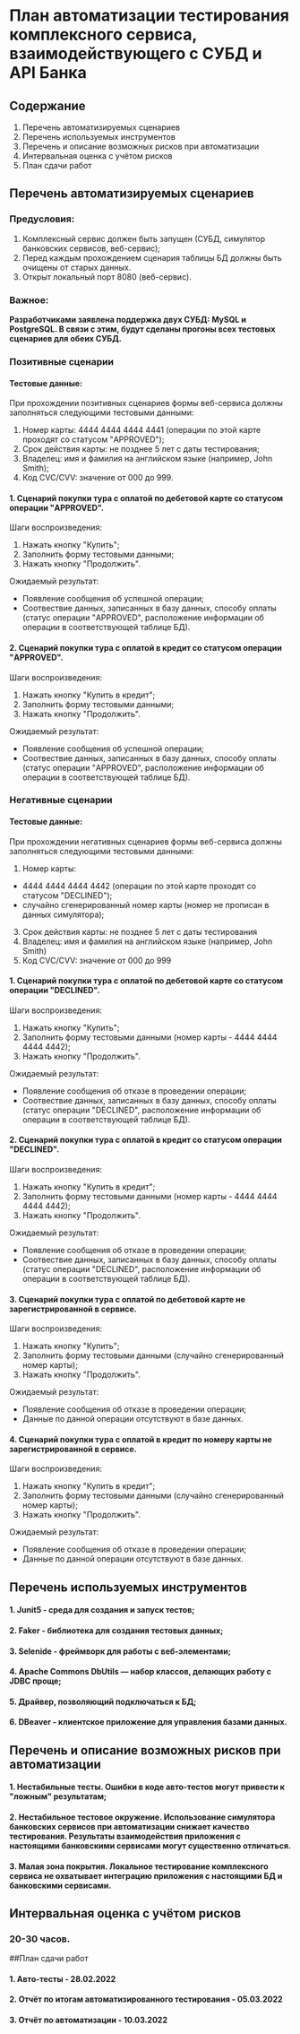 # План автоматизации тестирования комплексного сервиса, взаимодействующего с СУБД и API Банка

## Содержание
1. Перечень автоматизируемых сценариев
2. Перечень используемых инструментов
3. Перечень и описание возможных рисков при автоматизации
4. Интервальная оценка с учётом рисков
5. План сдачи работ

## Перечень автоматизируемых сценариев

### Предусловия:
1. Комплексный сервис должен быть запущен (СУБД, симулятор банковских сервисов, веб-сервис);
2. Перед каждым прохождением сценария таблицы БД должны быть очищены от старых данных.
3. Открыт локальный порт 8080 (веб-сервис).

### Важное: 
**Разработчиками заявлена поддержка двух СУБД: MySQL и PostgreSQL. В связи с этим, будут сделаны прогоны всех тестовых сценариев для обеих СУБД.**

### Позитивные сценарии
#### Тестовые данные:
При прохождении позитивных сценариев формы веб-сервиса должны заполняться следующими тестовыми данными:
1. Номер карты: 4444 4444 4444 4441 (операции по этой карте проходят со статусом "APPROVED");
2. Срок действия карты: не позднее 5 лет с даты тестирования;
3. Владелец: имя и фамилия на английском языке (например, John Smith);
4. Код CVC/CVV: значение от 000 до 999.

#### 1. Сценарий покупки тура с оплатой по дебетовой карте со статусом операции "APPROVED".
Шаги воспроизведения:
1. Нажать кнопку "Купить";
2. Заполнить форму тестовыми данными;
3. Нажать кнопку "Продолжить".

Ожидаемый результат:
- Появление сообщения об успешной операции;
- Соотвествие данных, записанных в базу данных, способу оплаты (статус операции "APPROVED", расположение информации об операции в соответствующей таблице БД).

#### 2. Сценарий покупки тура с оплатой в кредит со статусом операции "APPROVED".
Шаги воспроизведения:
1. Нажать кнопку "Купить в кредит";
2. Заполнить форму тестовыми данными;
3. Нажать кнопку "Продолжить".

Ожидаемый результат:
- Появление сообщения об успешной операции;
- Соотвествие данных, записанных в базу данных, способу оплаты (статус операции "APPROVED", расположение информации об операции в соответствующей таблице БД).

### Негативные сценарии
#### Тестовые данные:
При прохождении негативных сценариев формы веб-сервиса должны заполняться следующими тестовыми данными:
1. Номер карты:
- 4444 4444 4444 4442 (операции по этой карте проходят со статусом "DECLINED");
- случайно сгенерированный номер карты (номер не прописан в данных симулятора);
3. Срок действия карты: не позднее 5 лет с даты тестирования
4. Владелец: имя и фамилия на английском языке (например, John Smith)
5. Код CVC/CVV: значение от 000 до 999

#### 1. Сценарий покупки тура с оплатой по дебетовой карте со статусом операции "DECLINED".
Шаги воспроизведения:
1. Нажать кнопку "Купить";
2. Заполнить форму тестовыми данными (номер карты - 4444 4444 4444 4442);
3. Нажать кнопку "Продолжить".

Ожидаемый результат:
- Появление сообщения об отказе в проведении операции;
- Соотвествие данных, записанных в базу данных, способу оплаты (статус операции "DECLINED", расположение информации об операции в соответствующей таблице БД).

#### 2. Сценарий покупки тура с оплатой в кредит со статусом операции "DECLINED".
Шаги воспроизведения:
1. Нажать кнопку "Купить в кредит";
2. Заполнить форму тестовыми данными (номер карты - 4444 4444 4444 4442);
3. Нажать кнопку "Продолжить".

Ожидаемый результат:
- Появление сообщения об отказе в проведении операции;
- Соотвествие данных, записанных в базу данных, способу оплаты (статус операции "DECLINED", расположение информации об операции в соответствующей таблице БД).

#### 3. Сценарий покупки тура с оплатой по дебетовой карте не зарегистрированной в сервисе.
Шаги воспроизведения:
1. Нажать кнопку "Купить";
2. Заполнить форму тестовыми данными (случайно сгенерированный номер карты);
3. Нажать кнопку "Продолжить".

Ожидаемый результат:
- Появление сообщения об отказе в проведении операции;
- Данные по данной операции отсутствуют в базе данных.

#### 4. Сценарий покупки тура с оплатой в кредит по номеру карты не зарегистрированной в сервисе.
Шаги воспроизведения:
1. Нажать кнопку "Купить в кредит";
2. Заполнить форму тестовыми данными (случайно сгенерированный номер карты);
3. Нажать кнопку "Продолжить".

Ожидаемый результат:
- Появление сообщения об отказе в проведении операции;
- Данные по данной операции отсутствуют в базе данных.

## Перечень используемых инструментов
#### 1. Junit5 - среда для создания и запуск тестов;
#### 2. Faker - библиотека для создания тестовых данных;
#### 3. Selenide - фреймворк для работы с веб-элементами;
#### 4. Apache Commons DbUtils — набор классов, делающих работу с JDBC проще;
#### 5. Драйвер, позволяющий подключаться к БД;
#### 6. DBeaver - клиентское приложение для управления базами данных.

## Перечень и описание возможных рисков при автоматизации
#### 1. Нестабильные тесты. Ошибки в коде авто-тестов могут привести к "ложным" результатам;
#### 2. Нестабильное тестовое окружение. Использование симулятора банковских сервисов при автоматизации снижает качество тестирования. Результаты взаимодействия приложения с настоящими банковскими сервисами могут существенно отличаться.
#### 3. Малая зона покрытия. Локальное тестирование комплексного сервиса не охватывает интеграцию приложения с настоящими БД и банковскими сервисами.

## Интервальная оценка с учётом рисков
### 20-30 часов.

##План сдачи работ
#### 1. Авто-тесты - 28.02.2022
#### 2. Отчёт по итогам автоматизированного тестирования - 05.03.2022
#### 3. Отчёт по автоматизации - 10.03.2022